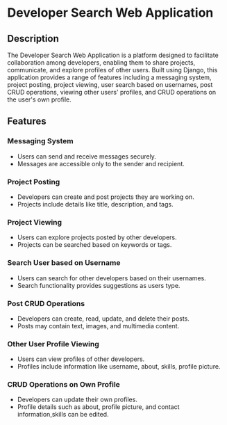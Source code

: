 # Developer Search Web Application

## Description
The Developer Search Web Application is a platform designed to facilitate collaboration among developers, enabling them to share projects, communicate, and explore profiles of other users. Built using Django, this application provides a range of features including a messaging system, project posting, project viewing, user search based on usernames, post CRUD operations, viewing other users' profiles, and CRUD operations on the user's own profile.

## Features

### Messaging System
- Users can send and receive messages securely.
- Messages are accessible only to the sender and recipient.

### Project Posting
- Developers can create and post projects they are working on.
- Projects include details like title, description, and tags.

### Project Viewing
- Users can explore projects posted by other developers.
- Projects can be searched based on keywords or tags.

### Search User based on Username
- Users can search for other developers based on their usernames.
- Search functionality provides suggestions as users type.

### Post CRUD Operations
- Developers can create, read, update, and delete their posts.
- Posts may contain text, images, and multimedia content.

### Other User Profile Viewing
- Users can view profiles of other developers.
- Profiles include information like username, about, skills, profile picture.

### CRUD Operations on Own Profile
- Developers can update their own profiles.
- Profile details such as about, profile picture, and contact information,skills can be edited.
